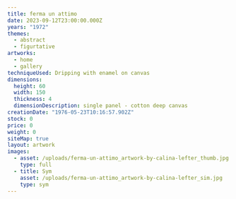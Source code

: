 ```yaml
---
title: ferma un attimo
date: 2023-09-12T23:00:00.000Z
years: "1972"
themes:
  - abstract
  - figurtative
artworks:
  - home
  - gallery
techniqueUsed: Dripping with enamel on canvas
dimensions:
  height: 60
  width: 150
  thickness: 4
  dimensionDescription: single panel - cotton deep canvas
creationDate: "1976-05-23T10:16:57.902Z"
stock: 0
price: 0
weight: 0
siteMap: true
layout: artwork
images:
  - asset: /uploads/ferma-un-attimo_artwork-by-calina-lefter_thumb.jpg
    type: full
  - title: Sym
    asset: /uploads/ferma-un-attimo_artwork-by-calina-lefter_sim.jpg
    type: sym
---
```

